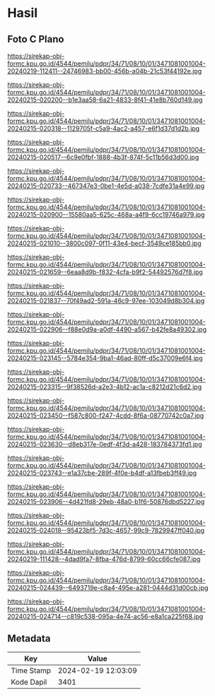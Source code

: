 # Hasil

## Foto C Plano

https://sirekap-obj-formc.kpu.go.id/4544/pemilu/pdpr/34/71/08/10/01/3471081001004-20240219-112411--24746983-bb00-456b-a04b-21c53f44192e.jpg

https://sirekap-obj-formc.kpu.go.id/4544/pemilu/pdpr/34/71/08/10/01/3471081001004-20240215-020200--b1e3aa58-6a21-4833-8f41-41e8b760d149.jpg

https://sirekap-obj-formc.kpu.go.id/4544/pemilu/pdpr/34/71/08/10/01/3471081001004-20240215-020318--1129705f-c5a9-4ac2-a457-e6f1d37d1d2b.jpg

https://sirekap-obj-formc.kpu.go.id/4544/pemilu/pdpr/34/71/08/10/01/3471081001004-20240215-020517--6c9e0fbf-1888-4b3f-874f-5c11b56d3d00.jpg

https://sirekap-obj-formc.kpu.go.id/4544/pemilu/pdpr/34/71/08/10/01/3471081001004-20240215-020733--467347e3-0be1-4e5d-a038-7cdfe31a4e99.jpg

https://sirekap-obj-formc.kpu.go.id/4544/pemilu/pdpr/34/71/08/10/01/3471081001004-20240215-020900--15580aa5-625c-468a-a4f9-6cc19746a979.jpg

https://sirekap-obj-formc.kpu.go.id/4544/pemilu/pdpr/34/71/08/10/01/3471081001004-20240215-021010--3800c097-0f11-43e4-becf-3549ce185bb0.jpg

https://sirekap-obj-formc.kpu.go.id/4544/pemilu/pdpr/34/71/08/10/01/3471081001004-20240215-021659--6eaa8d9b-f832-4cfa-b9f2-54492576d7f8.jpg

https://sirekap-obj-formc.kpu.go.id/4544/pemilu/pdpr/34/71/08/10/01/3471081001004-20240215-021837--70f49ad2-591a-46c9-97ee-103049d8b304.jpg

https://sirekap-obj-formc.kpu.go.id/4544/pemilu/pdpr/34/71/08/10/01/3471081001004-20240215-022906--f88e0d9a-a0df-4490-a567-b42fe8a49302.jpg

https://sirekap-obj-formc.kpu.go.id/4544/pemilu/pdpr/34/71/08/10/01/3471081001004-20240215-023145--5784e354-9ba1-46ad-80ff-d5c37009e6f4.jpg

https://sirekap-obj-formc.kpu.go.id/4544/pemilu/pdpr/34/71/08/10/01/3471081001004-20240215-023315--9f38526d-a2e3-4b12-ac1a-c8212d21c6d2.jpg

https://sirekap-obj-formc.kpu.go.id/4544/pemilu/pdpr/34/71/08/10/01/3471081001004-20240215-023450--f587c800-f247-4cdd-8f6a-08770742c0a7.jpg

https://sirekap-obj-formc.kpu.go.id/4544/pemilu/pdpr/34/71/08/10/01/3471081001004-20240215-023630--d8eb317e-0edf-4f3d-a428-183784373fd1.jpg

https://sirekap-obj-formc.kpu.go.id/4544/pemilu/pdpr/34/71/08/10/01/3471081001004-20240215-023743--e1a37cbe-289f-4f0e-b4df-a13fbeb3ff49.jpg

https://sirekap-obj-formc.kpu.go.id/4544/pemilu/pdpr/34/71/08/10/01/3471081001004-20240215-023906--4d421fd8-29eb-48a0-b1f6-50876dbd5227.jpg

https://sirekap-obj-formc.kpu.go.id/4544/pemilu/pdpr/34/71/08/10/01/3471081001004-20240215-024018--95423bf5-7d3c-4657-99c9-7829947ff040.jpg

https://sirekap-obj-formc.kpu.go.id/4544/pemilu/pdpr/34/71/08/10/01/3471081001004-20240219-111428--4dad9fa7-8fba-476d-8799-60cc66cfe087.jpg

https://sirekap-obj-formc.kpu.go.id/4544/pemilu/pdpr/34/71/08/10/01/3471081001004-20240215-024439--6493719e-c8a4-495e-a281-0444d31d00cb.jpg

https://sirekap-obj-formc.kpu.go.id/4544/pemilu/pdpr/34/71/08/10/01/3471081001004-20240215-024714--c819c538-095a-4e74-ac56-e8a1ca225f68.jpg


## Metadata

| Key        | Value               |
| ---------- | ------------------- |
| Time Stamp | 2024-02-19 12:03:09 |
| Kode Dapil | 3401                |



